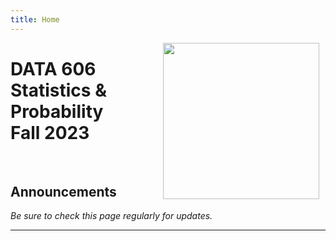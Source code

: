 ```yaml
---
title: Home
---
```


<img src='images/course_logo.png' align="right" style="height:250px; padding-left:10px; padding-right:10px;" />

# DATA 606 Statistics & Probability<br/>Fall 2023

<br/>

## Announcements

*Be sure to check this page regularly for updates.*

<hr />
